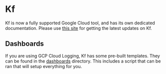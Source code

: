 # Kf

Kf is now a fully supported Google Cloud tool, and has its own dedicated
documentation. Please use [this
site](https://cloud.google.com/migrate/kf/docs) for getting the latest updates
on Kf.

## Dashboards

If you are using GCP Cloud Logging, Kf has some pre-built templates. They can
be found in the [dashboards](dashboards) directory. This includes a script
that can be ran that will setup everything for you.
